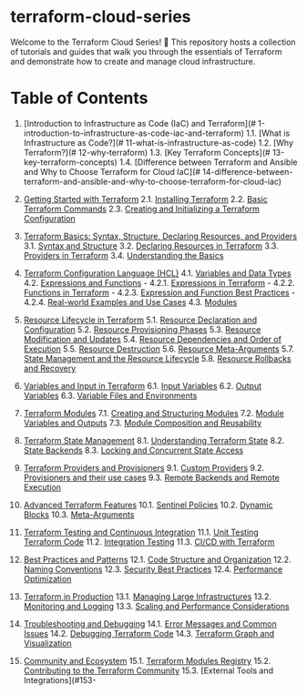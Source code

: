# terraform-cloud-series
Welcome to the Terraform Cloud Series! 🚀 This repository hosts a collection of tutorials and guides that walk you through the essentials of Terraform and demonstrate how to create and manage cloud infrastructure.

# Table of Contents

1. [Introduction to Infrastructure as Code (IaC) and Terraform](# 1-introduction-to-infrastructure-as-code-iac-and-terraform)
    1.1. [What is Infrastructure as Code?](# 11-what-is-infrastructure-as-code)
    1.2. [Why Terraform?](# 12-why-terraform)
    1.3. [Key Terraform Concepts](# 13-key-terraform-concepts)
    1.4. [Difference between Terraform and Ansible and Why to Choose Terraform for Cloud IaC](# 14-difference-between-terraform-and-ansible-and-why-to-choose-terraform-for-cloud-iac)

2. [Getting Started with Terraform](#2-getting-started-with-terraform)
    2.1. [Installing Terraform](#21-installing-terraform)
    2.2. [Basic Terraform Commands](#22-basic-terraform-commands)
    2.3. [Creating and Initializing a Terraform Configuration](#23-creating-and-initializing-a-terraform-configuration)

3. [Terraform Basics: Syntax, Structure, Declaring Resources, and Providers](#3-terraform-basics-syntax-structure-declaring-resources-and-providers)
    3.1. [Syntax and Structure](#31-syntax-and-structure)
    3.2. [Declaring Resources in Terraform](#32-declaring-resources-in-terraform)
    3.3. [Providers in Terraform](#33-providers-in-terraform)
    3.4. [Understanding the Basics](#34-understanding-the-basics)

4. [Terraform Configuration Language (HCL)](#4-terraform-configuration-language-hcl)
    4.1. [Variables and Data Types](#41-variables-and-data-types)
    4.2. [Expressions and Functions](#42-expressions-and-functions)
        - 4.2.1. [Expressions in Terraform](#421-expressions-in-terraform)
        - 4.2.2. [Functions in Terraform](#422-functions-in-terraform)
        - 4.2.3. [Expression and Function Best Practices](#423-expression-and-function-best-practices)
        - 4.2.4. [Real-world Examples and Use Cases](#424-real-world-examples-and-use-cases)
    4.3. [Modules](#43-modules)

5. [Resource Lifecycle in Terraform](#5-resource-lifecycle-in-terraform)
    5.1. [Resource Declaration and Configuration](#51-resource-declaration-and-configuration)
    5.2. [Resource Provisioning Phases](#52-resource-provisioning-phases)
    5.3. [Resource Modification and Updates](#53-resource-modification-and-updates)
    5.4. [Resource Dependencies and Order of Execution](#54-resource-dependencies-and-order-of-execution)
    5.5. [Resource Destruction](#55-resource-destruction)
    5.6. [Resource Meta-Arguments](#56-resource-meta-arguments)
    5.7. [State Management and the Resource Lifecycle](#57-state-management-and-the-resource-lifecycle)
    5.8. [Resource Rollbacks and Recovery](#58-resource-rollbacks-and-recovery)

6. [Variables and Input in Terraform](#6-variables-and-input-in-terraform)
    6.1. [Input Variables](#61-input-variables)
    6.2. [Output Variables](#62-output-variables)
    6.3. [Variable Files and Environments](#63-variable-files-and-environments)

7. [Terraform Modules](#7-terraform-modules)
    7.1. [Creating and Structuring Modules](#71-creating-and-structuring-modules)
    7.2. [Module Variables and Outputs](#72-module-variables-and-outputs)
    7.3. [Module Composition and Reusability](#73-module-composition-and-reusability)

8. [Terraform State Management](#8-terraform-state-management)
    8.1. [Understanding Terraform State](#81-understanding-terraform-state)
    8.2. [State Backends](#82-state-backends)
    8.3. [Locking and Concurrent State Access](#83-locking-and-concurrent-state-access)

9. [Terraform Providers and Provisioners](#9-terraform-providers-and-provisioners)
    9.1. [Custom Providers](#91-custom-providers)
    9.2. [Provisioners and their use cases](#92-provisioners-and-their-use-cases)
    9.3. [Remote Backends and Remote Execution](#93-remote-backends-and-remote-execution)

10. [Advanced Terraform Features](#10-advanced-terraform-features)
    10.1. [Sentinel Policies](#101-sentinel-policies)
    10.2. [Dynamic Blocks](#102-dynamic-blocks)
    10.3. [Meta-Arguments](#103-meta-arguments)

11. [Terraform Testing and Continuous Integration](#11-terraform-testing-and-continuous-integration)
    11.1. [Unit Testing Terraform Code](#111-unit-testing-terraform-code)
    11.2. [Integration Testing](#112-integration-testing)
    11.3. [CI/CD with Terraform](#113-cicd-with-terraform)

12. [Best Practices and Patterns](#12-best-practices-and-patterns)
    12.1. [Code Structure and Organization](#121-code-structure-and-organization)
    12.2. [Naming Conventions](#122-naming-conventions)
    12.3. [Security Best Practices](#123-security-best-practices)
    12.4. [Performance Optimization](#124-performance-optimization)

13. [Terraform in Production](#13-terraform-in-production)
    13.1. [Managing Large Infrastructures](#131-managing-large-infrastructures)
    13.2. [Monitoring and Logging](#132-monitoring-and-logging)
    13.3. [Scaling and Performance Considerations](#133-scaling-and-performance-considerations)

14. [Troubleshooting and Debugging](#14-troubleshooting-and-debugging)
    14.1. [Error Messages and Common Issues](#141-error-messages-and-common-issues)
    14.2. [Debugging Terraform Code](#142-debugging-terraform-code)
    14.3. [Terraform Graph and Visualization](#143-terraform-graph-and-visualization)

15. [Community and Ecosystem](#15-community-and-ecosystem)
    15.1. [Terraform Modules Registry](#151-terraform-modules-registry)
    15.2. [Contributing to the Terraform Community](#152-contributing-to-the-terraform-community)
    15.3. [External Tools and Integrations](#153-
